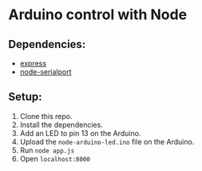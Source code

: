 # Arduino control with Node

## Dependencies:
- [express](https://github.com/strongloop/express)
- [node-serialport](https://github.com/voodootikigod/node-serialport)

## Setup:
1. Clone this repo.
2. Install the dependencies.
3. Add an LED to pin 13 on the Arduino.
4. Upload the `node-arduino-led.ino` file on the Arduino.
5. Run `node app.js`
6. Open `localhost:8000` 
